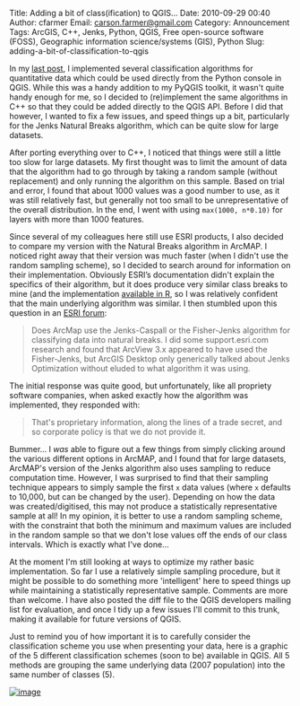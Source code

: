 Title: Adding a bit of class(ification) to QGIS...
Date: 2010-09-29 00:40
Author: cfarmer
Email: carson.farmer@gmail.com
Category: Announcement
Tags: ArcGIS, C++, Jenks, Python, QGIS, Free open-source software (FOSS), Geographic information science/systems (GIS), Python
Slug: adding-a-bit-of-classification-to-qgis

In my [last post][], I implemented several classification algorithms for
quantitative data which could be used directly from the Python console
in QGIS. While this was a handy addition to my PyQGIS toolkit, it wasn't
quite handy enough for me, so I decided to (re)implement the same
algorithms in C++ so that they could be added directly to the QGIS API.
Before I did that however, I wanted to fix a few issues, and speed
things up a bit, particularly for the Jenks Natural Breaks algorithm,
which can be quite slow for large datasets.
<!--more-->

After porting everything over to C++, I noticed that things were still
a little too slow for large datasets. My first thought was to limit the
amount of data that the algorithm had to go through by taking a random
sample (without replacement) and only running the algorithm on this
sample. Based on trial and error, I found that about 1000 values was a
good number to use, as it was still relatively fast, but generally not
too small to be unrepresentative of the overall distribution. In the
end, I went with using `max(1000, n*0.10)` for layers with more than
1000 features.

Since several of my colleagues here still use ESRI products, I also
decided to compare my version with the Natural Breaks algorithm in
ArcMAP. I noticed right away that their version was much faster (when I
didn't use the random sampling scheme), so I decided to search around
for information on their implementation. Obviously ESRI’s documentation
didn't explain the specifics of their algorithm, but it does produce
very similar class breaks to mine (and the implementation [available in
R](http://cran.r-project.org/web/packages/classInt/index.html), 
so I was relatively confident that the main underlying algorithm
was similar. I then stumbled upon this question in an 
[ESRI forum][]:

> Does ArcMap use the Jenks-Caspall or the Fisher-Jenks algorithm for
> classifying data into natural breaks. I did some support.esri.com
> research and found that ArcView 3.x appeared to have used the
> Fisher-Jenks, but ArcGIS Desktop only generically talked about Jenks
> Optimization without eluded to what algorithm it was using.

The initial response was quite good, but unfortunately, like all
propriety software companies, when asked exactly how the algorithm was
implemented, they responded with:

> That's proprietary information, along the lines of a trade secret, and
> so corporate policy is that we do not provide it.

Bummer... I *was* able to figure out a few things from simply clicking
around the various different options in ArcMAP, and I found that for
large datasets, ArcMAP's version of the Jenks algorithm also uses
sampling to reduce computation time. However, I was surprised to find
that their sampling technique appears to simply sample the first `x`
data values (where `x` defaults to 10,000, but can be changed by the
user). Depending on how the data was created/digitised, this may not
produce a statistically representative sample at all! In my opinion, it
is better to use a random sampling scheme, with the constraint that both
the minimum and maximum values are included in the random sample so that
we don't lose values off the ends of our class intervals. Which is
exactly what I've done...

At the moment I'm still looking at ways to optimize my rather basic
implementation. So far I use a relatively simple sampling procedure, but
it might be possible to do something more 'intelligent' here to speed
things up while maintaining a statistically representative sample.
Comments are more than welcome. I have also posted the diff file to the
QGIS developers mailing list for evaluation, and once I tidy up a few
issues I'll commit to this trunk, making it available for future
versions of QGIS.

Just to remind you of how important it is to carefully consider the
classification scheme you use when presenting your data, here is a
graphic of the 5 different classification schemes (soon to be) available
in QGIS. All 5 methods are grouping the same underlying data (2007
population) into the same number of classes (5).

[![image][]][class_int]

[image]: |filename|/images/class_intervals-300x118.png
[class_int]: |filename|/images/class_intervals.png
[ESRI forum]: http://mappingcenter.esri.com/index.cfm?fa=ask.answers&q=541
[last post]: {filename}playing-around-classification-algorithms.md

